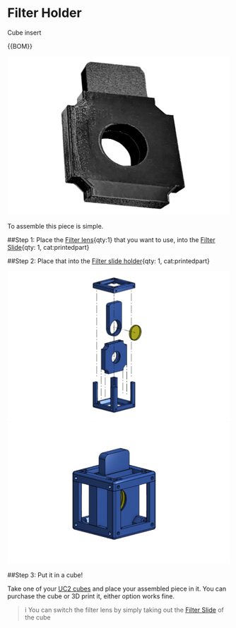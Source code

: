# Filter Holder

Cube insert

{{BOM}}


[Filter lens]: parts/optics/Filter_lens.md "{cat: Optical}"

[Filter slide holder]:models/Filter_Holder/Holder-Filter-Slide-25-mm.stl "{previewpage}"
[Filter Slide]:models/Filter_Holder/Filter-Slide-25-mm.stl "{previewpage}"

![](images/Filter_Holder/filter-holder.jpeg)


To assemble this piece is simple. 

##Step 1:
Place the [Filter lens]{qty:1} that you want to use, into the [Filter Slide]{qty: 1, cat:printedpart}

##Step 2:
Place that into the [Filter slide holder]{qty: 1, cat:printedpart}



![](images/Filter_Holder/Exploded_FH.png)
![](images/Filter_Holder/Assembly_FH.png)

##Step 3: Put it in a cube!

Take one of your [UC2 cubes](UC2files.md) and place your assembled piece in it. You can purchase the cube or 3D print it, either option works fine.

>i You can switch the filter lens by simply taking out the [Filter Slide] of the cube


